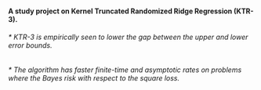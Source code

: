 #### A study project on **Kernel Truncated Randomized Ridge Regression** (KTR-3).
###### * KTR-3 is empirically seen to lower the gap between the upper and lower error bounds.
###### * The algorithm has faster *finite-time* and *asymptotic rates* on problems where the Bayes risk with respect to the square loss.
